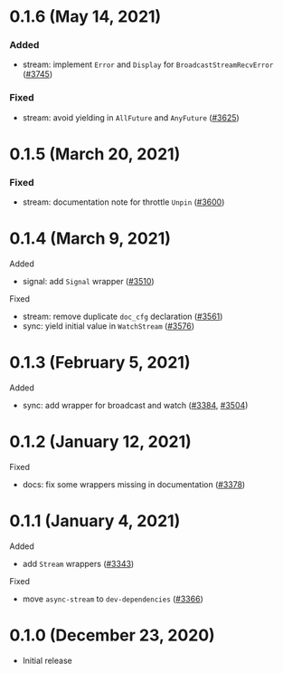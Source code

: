# 0.1.6 (May 14, 2021)

### Added

- stream: implement `Error` and `Display` for `BroadcastStreamRecvError` ([#3745])

### Fixed

- stream: avoid yielding in `AllFuture` and `AnyFuture` ([#3625])

[#3745]: https://github.com/tokio-rs/tokio/pull/3745
[#3625]: https://github.com/tokio-rs/tokio/pull/3625

# 0.1.5 (March 20, 2021)

### Fixed

- stream: documentation note for throttle `Unpin` ([#3600])

[#3600]: https://github.com/tokio-rs/tokio/pull/3600

# 0.1.4 (March 9, 2021)

Added

- signal: add `Signal` wrapper ([#3510])

Fixed

- stream: remove duplicate `doc_cfg` declaration ([#3561])
- sync: yield initial value in `WatchStream` ([#3576])

[#3510]: https://github.com/tokio-rs/tokio/pull/3510
[#3561]: https://github.com/tokio-rs/tokio/pull/3561
[#3576]: https://github.com/tokio-rs/tokio/pull/3576

# 0.1.3 (February 5, 2021)

Added

 - sync: add wrapper for broadcast and watch ([#3384], [#3504])

[#3384]: https://github.com/tokio-rs/tokio/pull/3384
[#3504]: https://github.com/tokio-rs/tokio/pull/3504

# 0.1.2 (January 12, 2021)

Fixed

 - docs: fix some wrappers missing in documentation ([#3378])

[#3378]: https://github.com/tokio-rs/tokio/pull/3378

# 0.1.1 (January 4, 2021)

Added

 - add `Stream` wrappers ([#3343])

Fixed

 - move `async-stream` to `dev-dependencies` ([#3366])

[#3366]: https://github.com/tokio-rs/tokio/pull/3366
[#3343]: https://github.com/tokio-rs/tokio/pull/3343

# 0.1.0 (December 23, 2020)

 - Initial release
